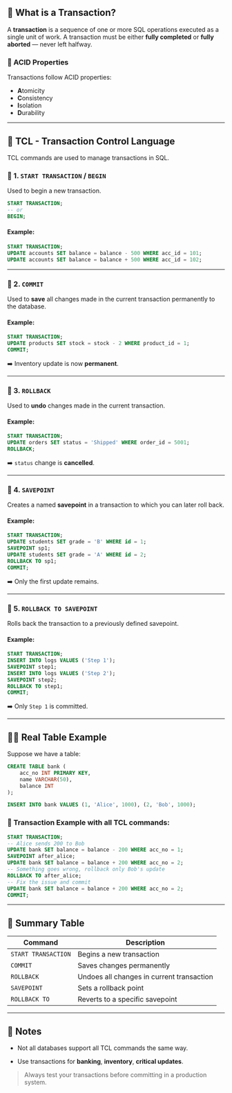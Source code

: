 
## 📘 What is a Transaction?

A **transaction** is a sequence of one or more SQL operations executed as a single unit of work. A transaction must be either **fully completed** or **fully aborted** — never left halfway.

### 🔄 ACID Properties

Transactions follow ACID properties:

- **A**tomicity
- **C**onsistency
- **I**solation
- **D**urability

---

## 🧪 TCL - Transaction Control Language

TCL commands are used to manage transactions in SQL.

### 🔹 1. `START TRANSACTION` / `BEGIN`

Used to begin a new transaction.

```sql
START TRANSACTION;
-- or
BEGIN;
```

#### Example:

```sql
START TRANSACTION;
UPDATE accounts SET balance = balance - 500 WHERE acc_id = 101;
UPDATE accounts SET balance = balance + 500 WHERE acc_id = 102;
```

---

### 🔹 2. `COMMIT`

Used to **save** all changes made in the current transaction permanently to the database.

#### Example:

```sql
START TRANSACTION;
UPDATE products SET stock = stock - 2 WHERE product_id = 1;
COMMIT;
```

➡️ Inventory update is now **permanent**.

---

### 🔹 3. `ROLLBACK`

Used to **undo** changes made in the current transaction.

#### Example:

```sql
START TRANSACTION;
UPDATE orders SET status = 'Shipped' WHERE order_id = 5001;
ROLLBACK;
```

➡️ `status` change is **cancelled**.

---

### 🔹 4. `SAVEPOINT`

Creates a named **savepoint** in a transaction to which you can later roll back.

#### Example:

```sql
START TRANSACTION;
UPDATE students SET grade = 'B' WHERE id = 1;
SAVEPOINT sp1;
UPDATE students SET grade = 'A' WHERE id = 2;
ROLLBACK TO sp1;
COMMIT;
```

➡️ Only the first update remains.

---

### 🔹 5. `ROLLBACK TO SAVEPOINT`

Rolls back the transaction to a previously defined savepoint.

#### Example:

```sql
START TRANSACTION;
INSERT INTO logs VALUES ('Step 1');
SAVEPOINT step1;
INSERT INTO logs VALUES ('Step 2');
SAVEPOINT step2;
ROLLBACK TO step1;
COMMIT;
```

➡️ Only `Step 1` is committed.

---

## 🧑‍🔬 Real Table Example

Suppose we have a table:

```sql
CREATE TABLE bank (
    acc_no INT PRIMARY KEY,
    name VARCHAR(50),
    balance INT
);

INSERT INTO bank VALUES (1, 'Alice', 1000), (2, 'Bob', 1000);
```

### 🎯 Transaction Example with all TCL commands:

```sql
START TRANSACTION;
-- Alice sends 200 to Bob
UPDATE bank SET balance = balance - 200 WHERE acc_no = 1;
SAVEPOINT after_alice;
UPDATE bank SET balance = balance + 200 WHERE acc_no = 2;
-- Something goes wrong, rollback only Bob's update
ROLLBACK TO after_alice;
-- Fix the issue and commit
UPDATE bank SET balance = balance + 200 WHERE acc_no = 2;
COMMIT;
```

---

## 🧾 Summary Table

|Command|Description|
|---|---|
|`START TRANSACTION`|Begins a new transaction|
|`COMMIT`|Saves changes permanently|
|`ROLLBACK`|Undoes all changes in current transaction|
|`SAVEPOINT`|Sets a rollback point|
|`ROLLBACK TO`|Reverts to a specific savepoint|

---

## 📌 Notes

- Not all databases support all TCL commands the same way.
    
- Use transactions for **banking**, **inventory**, **critical updates**.
    

> Always test your transactions before committing in a production system.




